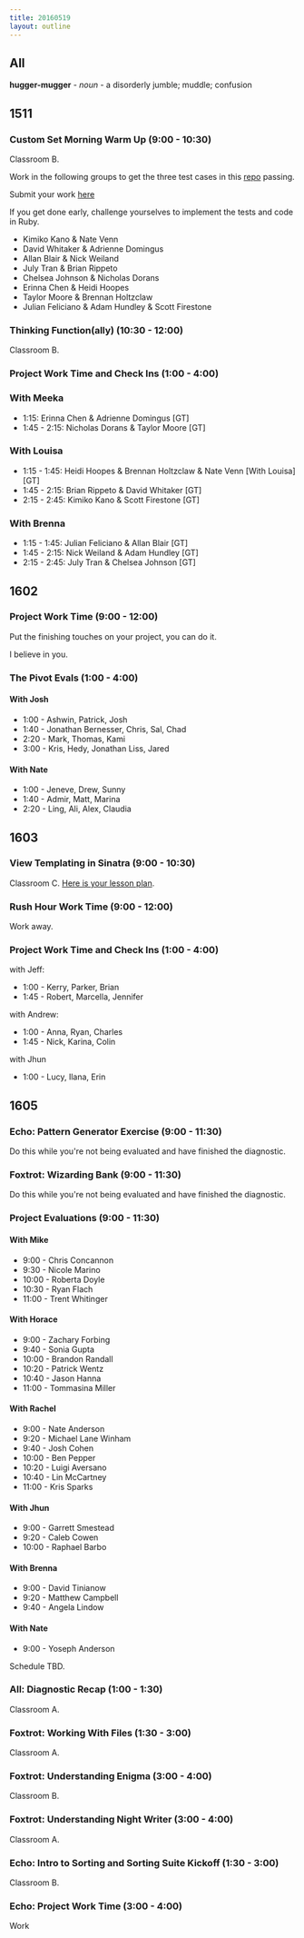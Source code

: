 ```yaml
---
title: 20160519
layout: outline
---
```


## All

**hugger-mugger** - _noun_ - a disorderly jumble; muddle; confusion

## 1511

### Custom Set Morning Warm Up (9:00 - 10:30)

Classroom B.

Work in the following groups to get the three test cases in this [repo](https://github.com/rrgayhart/custom-set-exercism) passing.

Submit your work [here](https://gist.github.com/rrgayhart/314700cf94ae758121ea9af8706dcfc0)

If you get done early, challenge yourselves to implement the tests and code in Ruby.

* Kimiko Kano & Nate Venn
* David Whitaker & Adrienne Domingus
* Allan Blair & Nick Weiland
* July Tran & Brian Rippeto
* Chelsea Johnson & Nicholas Dorans
* Erinna Chen & Heidi Hoopes
* Taylor Moore & Brennan Holtzclaw
* Julian Feliciano & Adam Hundley & Scott Firestone

### Thinking Function(ally) (10:30 - 12:00)

Classroom B.

### Project Work Time and Check Ins (1:00 - 4:00)

### With Meeka

* 1:15: Erinna Chen & Adrienne Domingus [GT]
* 1:45 - 2:15: Nicholas Dorans & Taylor Moore [GT]

### With Louisa

* 1:15 - 1:45: Heidi Hoopes & Brennan Holtzclaw & Nate Venn [With Louisa] [GT]
* 1:45 - 2:15: Brian Rippeto & David Whitaker [GT]
* 2:15 - 2:45: Kimiko Kano & Scott Firestone [GT]

### With Brenna

* 1:15 - 1:45: Julian Feliciano & Allan Blair [GT]
* 1:45 - 2:15: Nick Weiland & Adam Hundley [GT]
* 2:15 - 2:45: July Tran & Chelsea Johnson [GT]

## 1602

### Project Work Time (9:00 - 12:00)

Put the finishing touches on your project, you can do it.

I believe in you.

### The Pivot Evals (1:00 - 4:00)

#### With Josh
  - 1:00 - Ashwin, Patrick, Josh
  - 1:40 - Jonathan Bernesser, Chris, Sal, Chad
  - 2:20 - Mark, Thomas, Kami
  - 3:00 - Kris, Hedy, Jonathan Liss, Jared

#### With Nate
  - 1:00 - Jeneve, Drew, Sunny
  - 1:40 - Admir, Matt, Marina
  - 2:20 - Ling, Ali, Alex, Claudia

## 1603

### View Templating in Sinatra (9:00 - 10:30)

Classroom C. [Here is your lesson plan](https://github.com/turingschool/lesson_plans/blob/master/ruby_02-web_applications_with_ruby/sinatra_partial_arts.markdown).

### Rush Hour Work Time (9:00 - 12:00)

Work away.

### Project Work Time and Check Ins (1:00 - 4:00)

with Jeff:
  * 1:00 - Kerry, Parker, Brian
  * 1:45 - Robert, Marcella, Jennifer

with Andrew:
  * 1:00 - Anna, Ryan, Charles
  * 1:45 - Nick, Karina, Colin

with Jhun     
  * 1:00 - Lucy, Ilana, Erin

## 1605

### Echo: Pattern Generator Exercise (9:00 - 11:30)

Do this while you're not being evaluated and have finished the diagnostic.

### Foxtrot: Wizarding Bank (9:00 - 11:30)

Do this while you're not being evaluated and have finished the diagnostic.

### Project Evaluations (9:00 - 11:30)

#### With Mike
* 9:00 - Chris Concannon
* 9:30 - Nicole Marino
* 10:00 - Roberta Doyle
* 10:30 - Ryan Flach
* 11:00 - Trent Whitinger

#### With Horace
* 9:00 - Zachary Forbing
* 9:40 - Sonia Gupta
* 10:00 - Brandon Randall
* 10:20 - Patrick Wentz
* 10:40 - Jason Hanna
* 11:00 - Tommasina Miller

#### With Rachel
* 9:00 - Nate Anderson
* 9:20 - Michael Lane Winham
* 9:40 - Josh Cohen
* 10:00 - Ben Pepper
* 10:20 - Luigi Aversano
* 10:40 - Lin McCartney
* 11:00 - Kris Sparks

#### With Jhun
* 9:00 - Garrett Smestead
* 9:20 - Caleb Cowen
* 10:00 - Raphael Barbo

#### With Brenna
* 9:00 - David Tinianow
* 9:20 - Matthew Campbell
* 9:40 - Angela Lindow

#### With Nate
* 9:00 - Yoseph Anderson


Schedule TBD.

### All: Diagnostic Recap (1:00 - 1:30)

Classroom A.

### Foxtrot: Working With Files (1:30 - 3:00)

Classroom A.

### Foxtrot: Understanding Enigma (3:00 - 4:00)

Classroom B.

### Foxtrot: Understanding Night Writer (3:00 - 4:00)

Classroom A.

### Echo: Intro to Sorting and Sorting Suite Kickoff (1:30 - 3:00)

Classroom B.

### Echo: Project Work Time (3:00 - 4:00)

Work
